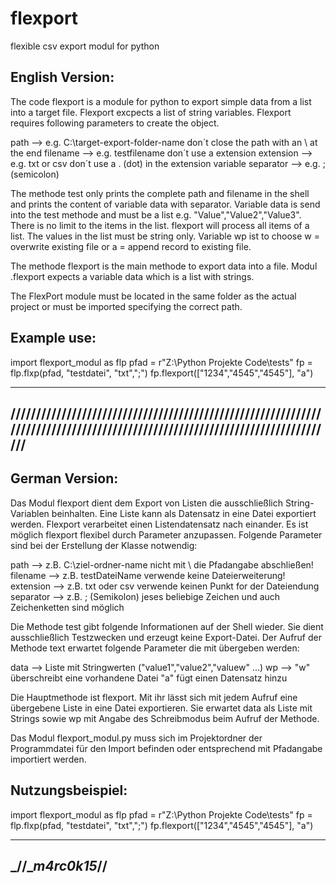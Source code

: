 # flexport
flexible csv export modul for python

English Version:
----------------

The code flexport is a module for python to export simple data from a list into a target file.
Flexport excpects a list of string variables. Flexport requires following parameters to create the object.

path        --> e.g. C:\target-export-folder-name        don´t close the path with an \ at the end
filename    --> e.g. testfilename                        don´t use a extension
extension   --> e.g. txt or csv                          don´t use a . (dot) in the extension variable
separator   --> e.g. ; (semicolon)

The methode test only prints the complete path and filename in the shell and prints the content of variable data with separator.
Variable data is send into the test methode and must be a list e.g. "Value","Value2","Value3".
There is no limit to the items in the list. flexport will process all items of a list.
The values in the list must be string only.
Variable wp ist to choose w = overwrite existing file or a = append record to existing file.


The methode flexport is the main methode to export data into a file.
Modul .flexport expects a variable data which is a list with strings.

The FlexPort module must be located in the same folder as the actual project or must be imported specifying the correct path.

Example use:
------------

import flexport_modul as flp
pfad = r"Z:\Python Projekte Code\tests"
fp = flp.flxp(pfad, "testdatei", "txt",";")
fp.flexport(["1234","4545","4545"], "a")


-----------------------------------------------------------------------------------------------------------------------------
/////////////////////////////////////////////////////////////////////////////////////////////////////////////////////////////
-----------------------------------------------------------------------------------------------------------------------------


German Version:
---------------

Das Modul flexport dient dem Export von Listen die ausschließlich String-Variablen beinhalten. Eine Liste kann als Datensatz in eine Datei exportiert werden.
Flexport verarbeitet einen Listendatensatz nach einander. Es ist möglich flexport flexibel durch Parameter anzupassen. Folgende Parameter sind bei der Erstellung
der Klasse notwendig:

path          -->     z.B. C:\ziel-ordner-name      nicht mit \ die Pfadangabe abschließen!
filename      -->     z.B. testDateiName            verwende keine Dateierweiterung!
extension     -->     z.B. txt oder csv             verwende keinen Punkt for der Dateiendung
separator     -->     z.B. ; (Semikolon)            jeses beliebige Zeichen und auch Zeichenketten sind möglich

Die Methode test gibt folgende Informationen auf der Shell wieder. Sie dient ausschließlich Testzwecken und erzeugt keine Export-Datei.
Der Aufruf der Methode text erwartet folgende Parameter die mit übergeben werden:

data          -->     Liste mit Stringwerten ("value1","value2","valuew" ...)
wp            -->     "w" überschreibt eine vorhandene Datei  "a" fügt einen Datensatz hinzu

Die Hauptmethode ist flexport. Mit ihr lässt sich mit jedem Aufruf eine übergebene Liste in eine Datei exportieren.
Sie erwartet data als Liste mit Strings sowie wp mit Angabe des Schreibmodus beim Aufruf der Methode.

Das Modul flexport_modul.py muss sich im Projektordner der Programmdatei für den Import befinden oder entsprechend mit Pfadangabe importiert werden.

Nutzungsbeispiel:
-----------------

 import flexport_modul as flp
 pfad = r"Z:\Python Projekte Code\tests"
 fp = flp.flxp(pfad, "testdatei", "txt",";")
 fp.flexport(["1234","4545","4545"], "a")
 
 
 --------------------
 _//____m4rc0k15___//
 --------------------
